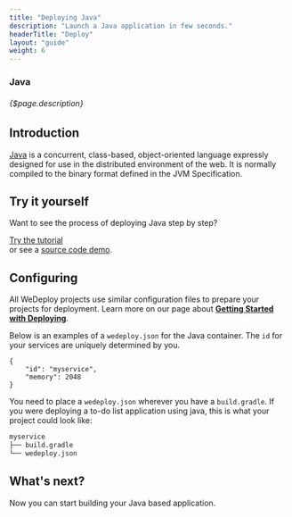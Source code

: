 ```yaml
---
title: "Deploying Java"
description: "Launch a Java application in few seconds."
headerTitle: "Deploy"
layout: "guide"
weight: 6
---
```


### Java

###### {$page.description}

<article id="1">

## Introduction

[Java](https://www.oracle.com/java/) is a concurrent, class-based, object-oriented language expressly designed for use in the distributed environment of the web. It is normally compiled to the binary format defined in the JVM Specification.

</article>

<article id="2">

## Try it yourself

Want to see the process of deploying Java step by step?

<div class="guide-btn-cta">
	<a class="btn btn-accent btn-sm" href="/tutorials/java/" target="_blank" data-senna-off>
		<span class="icon-16-external"></span>Try the tutorial
	</a>
</div>

<div class="guide-aux-cta">
	or see a <a href="https://github.com/wedeploy/boilerplate-java" target="_blank" data-senna-off>source code demo</a>.
</div>

</article>

<article id="3">

## Configuring

<aside>

All WeDeploy projects use similar configuration files to prepare your projects for deployment. Learn more on our page about <strong><a href="/docs/deploy/getting-started/">Getting Started with Deploying</a></strong>.

</aside>

Below is an examples of a `wedeploy.json` for the Java container. The `id` for your services are uniquely determined by you.

```application/json
{
	"id": "myservice",
	"memory": 2048
}
```

You need to place a `wedeploy.json` wherever you have a `build.gradle`. If you were deploying a to-do list application using java, this is what your project could look like:

```xml
myservice
├── build.gradle
└── wedeploy.json
```

</article>

## What's next?

Now you can start building your Java based application.
